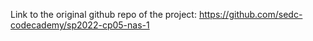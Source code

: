 Link to the original github repo of the project:
https://github.com/sedc-codecademy/sp2022-cp05-nas-1
